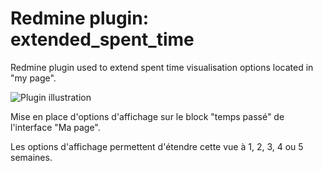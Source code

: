 Redmine plugin: extended_spent_time
===================================

Redmine plugin used to extend spent time visualisation options located in "my page".

![Plugin illustration](https://github.com/jmvallet/redmine_extended_spent_time/raw/master/illustration.png)

Mise en place d'options d'affichage sur le block "temps passé" de l'interface "Ma page".

Les options d'affichage permettent d'étendre cette vue à 1, 2, 3, 4 ou 5 semaines.
